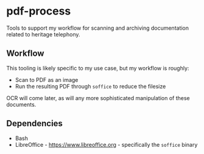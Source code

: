 # pdf-process
Tools to support my workflow for scanning and archiving documentation related to heritage telephony.

## Workflow
This tooling is likely specific to my use case, but my workflow is roughly:
* Scan to PDF as an image
* Run the resulting PDF through `soffice` to reduce the filesize

OCR will come later, as will any more sophisticated manipulation of these documents.

## Dependencies
* Bash
* LibreOffice - https://www.libreoffice.org - specifically the `soffice` binary

